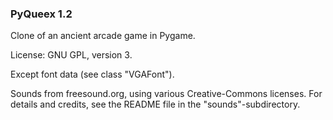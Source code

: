 ### PyQueex 1.2

Clone of an ancient arcade game in Pygame.

License: GNU GPL, version 3.

Except font data (see class "VGAFont").

Sounds from freesound.org, using various Creative-Commons licenses.
For details and credits, see the README file in the "sounds"-subdirectory.

